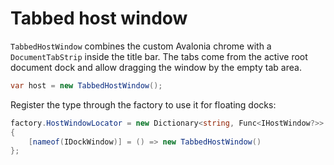 # Tabbed host window

`TabbedHostWindow` combines the custom Avalonia chrome with a `DocumentTabStrip` inside the title bar. The tabs come from the active root document dock and allow dragging the window by the empty tab area.

```csharp
var host = new TabbedHostWindow();
```

Register the type through the factory to use it for floating docks:

```csharp
factory.HostWindowLocator = new Dictionary<string, Func<IHostWindow?>>
{
    [nameof(IDockWindow)] = () => new TabbedHostWindow()
};
```

